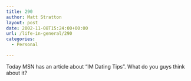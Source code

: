 ```yaml
---
title: 290
author: Matt Stratton
layout: post
date: 2002-11-08T15:24:00+00:00
url: /life-in-general/290
categories:
  - Personal

---
```

Today MSN has an article about &#8220;IM Dating Tips&#8221;. What do you guys think about it?